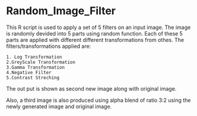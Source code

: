 # Random_Image_Filter
This R script is used to apply a set of 5 filters on an input image.
The image is randomly devided into 5 parts  using random function. Each of these 5 parts are applied with different different transformations from othes.
The filters/transformations applied are:

    1. Log Transformation
    2.GreyScale Transformation
    3.Gamma Transformation
    4.Negative Filter
    5.Contrast Streching
  
The out put is shown as second new image along with original image.

Also, a third image is also produced using alpha blend of ratio 3:2 using the newly generated image and original image.
